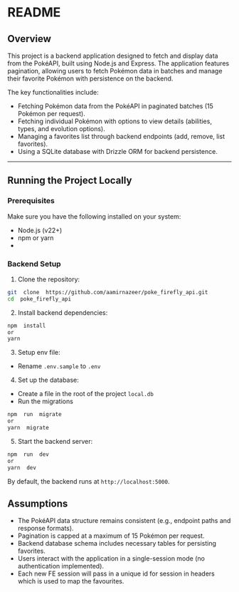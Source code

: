 # README

## Overview

This project is a backend application designed to fetch and display data from the PokéAPI, built using Node.js and Express. The application features pagination, allowing users to fetch Pokémon data in batches and manage their favorite Pokémon with persistence on the backend.

The key functionalities include:

- Fetching Pokémon data from the PokéAPI in paginated batches (15 Pokémon per request).
- Fetching individual Pokémon with options to view details (abilities, types, and evolution options).
- Managing a favorites list through backend endpoints (add, remove, list favorites).
- Using a SQLite database with Drizzle ORM for backend persistence.

---

## Running the Project Locally

### Prerequisites

Make sure you have the following installed on your system:

- Node.js (v22+)
- npm or yarn
-

### Backend Setup

1. Clone the repository:

```bash
git  clone  https://github.com/aamirnazeer/poke_firefly_api.git
cd  poke_firefly_api
```

2. Install backend dependencies:

```bash
npm  install
or
yarn
```

3. Setup env file:

- Rename `.env.sample` to `.env`

4. Set up the database:

- Create a file in the root of the project `local.db`
- Run the migrations

```bash
npm  run  migrate
or
yarn  migrate
```

5. Start the backend server:

```bash
npm  run  dev
or
yarn  dev
```

By default, the backend runs at `http://localhost:5000`.

## Assumptions

- The PokéAPI data structure remains consistent (e.g., endpoint paths and response formats).
- Pagination is capped at a maximum of 15 Pokémon per request.
- Backend database schema includes necessary tables for persisting favorites.
- Users interact with the application in a single-session mode (no authentication implemented).
- Each new FE session will pass in a unique id for session in headers which is used to map the favourites.

